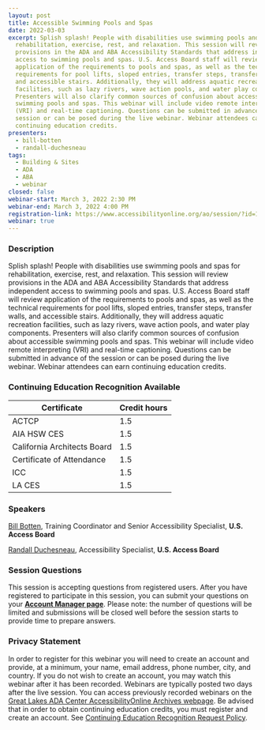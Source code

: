 ```yaml
---
layout: post
title: Accessible Swimming Pools and Spas
date: 2022-03-03
excerpt: Splish splash! People with disabilities use swimming pools and spas for
  rehabilitation, exercise, rest, and relaxation. This session will review
  provisions in the ADA and ABA Accessibility Standards that address independent
  access to swimming pools and spas. U.S. Access Board staff will review
  application of the requirements to pools and spas, as well as the technical
  requirements for pool lifts, sloped entries, transfer steps, transfer walls,
  and accessible stairs. Additionally, they will address aquatic recreation
  facilities, such as lazy rivers, wave action pools, and water play components.
  Presenters will also clarify common sources of confusion about accessible
  swimming pools and spas. This webinar will include video remote interpreting
  (VRI) and real-time captioning. Questions can be submitted in advance of the
  session or can be posed during the live webinar. Webinar attendees can earn
  continuing education credits.
presenters:
  - bill-botten
  - randall-duchesneau
tags:
  - Building & Sites
  - ADA
  - ABA
  - webinar
closed: false
webinar-start: March 3, 2022 2:30 PM
webinar-end: March 3, 2022 4:00 PM
registration-link: https://www.accessibilityonline.org/ao/session/?id=110996
webinar: true
---
```

### Description

Splish splash! People with disabilities use swimming pools and spas for rehabilitation, exercise, rest, and relaxation. This session will review provisions in the ADA and ABA Accessibility Standards that address independent access to swimming pools and spas. U.S. Access Board staff will review application of the requirements to pools and spas, as well as the technical requirements for pool lifts, sloped entries, transfer steps, transfer walls, and accessible stairs. Additionally, they will address aquatic recreation facilities, such as lazy rivers, wave action pools, and water play components. Presenters will also clarify common sources of confusion about accessible swimming pools and spas. This webinar will include video remote interpreting (VRI) and real-time captioning. Questions can be submitted in advance of the session or can be posed during the live webinar. Webinar attendees can earn continuing education credits.


### Continuing Education Recognition Available

| **Certificate**             | **Credit hours** |
| --------------------------- | ---------------- |
| ACTCP                       | 1.5              |
| AIA HSW CES                 | 1.5              |
| California Architects Board | 1.5              |
| Certificate of Attendance   | 1.5              |
| ICC                         | 1.5              |
| LA CES                      | 1.5              |

### Speakers

[Bill Botten](https://www.accessibilityonline.org/ao/speakers/10008/?ret=speakers), Training Coordinator and Senior Accessibility Specialist, **U.S. Access Board**

[Randall Duchesneau](https://www.accessibilityonline.org/speakers/speaker.aspx?id=10779), Accessibility Specialist, **U.S. Access Board**

### Session Questions

This session is accepting questions from registered users. After you have registered to participate in this session, you can submit your questions on your **[Account Manager page](https://www.accessibilityonline.org/ao/accountManager/110952)**. Please note: the number of questions will be limited and submissions will be closed well before the session starts to provide time to prepare answers.

### Privacy Statement

In order to register for this webinar you will need to create an account and provide, at a minimum, your name, email address, phone number, city, and country. If you do not wish to create an account, you may watch this webinar after it has been recorded. Webinars are typically posted two days after the live session. You can access previously recorded webinars on the [Great Lakes ADA Center AccessibilityOnline Archives webpage](https://www.accessibilityonline.org/ao/archives/). Be advised that in order to obtain continuing education credits, you must register and create an account. See [Continuing Education Recognition Request Policy](https://www.accessibilityonline.org/continuing-education/CEUDetails.aspx).
